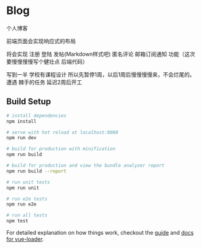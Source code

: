 # Blog

个人博客

前端页面会实现响应式的布局

将会实现 注册 登陆 发帖(Markdown样式吧) 匿名评论 邮箱订阅通知 功能（这次要慢慢慢慢写个健壮点 后端代码）

写到一半 学校有课程设计 所以先暂停1周，以后1周后慢慢慢慢来，不会烂尾的。遭遇 棘手的任务 延迟2周后开工
## Build Setup

``` bash
# install dependencies
npm install

# serve with hot reload at localhost:8080
npm run dev

# build for production with minification
npm run build

# build for production and view the bundle analyzer report
npm run build --report

# run unit tests
npm run unit

# run e2e tests
npm run e2e

# run all tests
npm test
```

For detailed explanation on how things work, checkout the [guide](http://vuejs-templates.github.io/webpack/) and [docs for vue-loader](http://vuejs.github.io/vue-loader).


